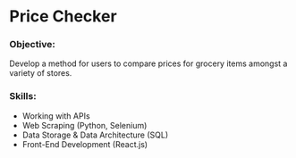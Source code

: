 # Price Checker

### Objective: 
Develop a method for users to compare prices for grocery items amongst a variety of stores.

### Skills:
- Working with APIs
- Web Scraping (Python, Selenium)
- Data Storage & Data Architecture (SQL)
- Front-End Development (React.js)
